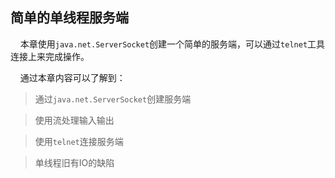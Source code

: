 ## 简单的单线程服务端

&nbsp;&nbsp;&nbsp;&nbsp;本章使用`java.net.ServerSocket`创建一个简单的服务端，可以通过`telnet`工具连接上来完成操作。

&nbsp;&nbsp;&nbsp;&nbsp;通过本章内容可以了解到：

> 通过`java.net.ServerSocket`创建服务端

> 使用流处理输入输出

> 使用`telnet`连接服务端

> 单线程旧有IO的缺陷
